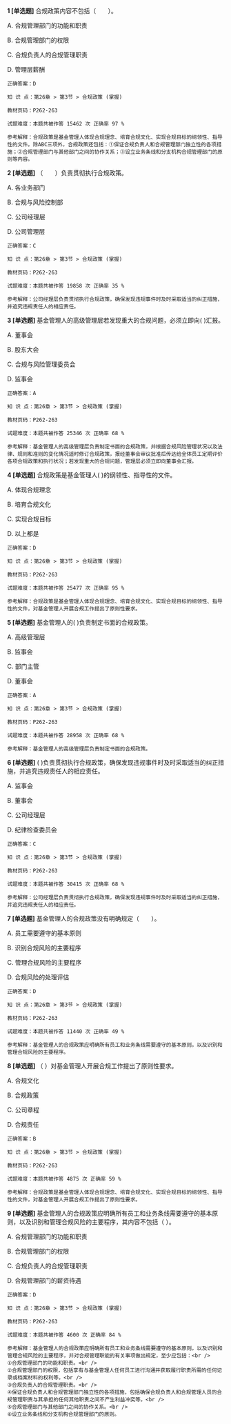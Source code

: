 **1 [单选题]** 合规政策内容不包括（&emsp;&emsp;）。

A. 合规管理部门的功能和职责

B. 合规管理部门的权限

C. 合规负责人的合规管理职责

D. 管理层薪酬

```
正确答案：D

知 识 点：第26章 > 第3节 > 合规政策 (掌握)

教材页码：P262-263

试题难度：本题共被作答 15462 次 正确率 97 %

参考解释：合规政策是基金管理人体现合规理念、培育合规文化、实现合规目标的纲领性、指导性的文件。除ABC三项外，合规政策还包括：①保证合规负责人和合规管理部门独立性的各项措施；②合规管理部门与其他部门之间的协作关系；③设立业务条线和分支机构合规管理部门的原则等内容。
```


**2 [单选题]** （&emsp;&emsp;）负责贯彻执行合规政策。

A. 各业务部门

B. 合规与风险控制部

C. 公司经理层

D. 公司管理层

```
正确答案：C

知 识 点：第26章 > 第3节 > 合规政策 (掌握)

教材页码：P262-263

试题难度：本题共被作答 19858 次 正确率 35 %

参考解释：公司经理层负责贯彻执行合规政策，确保发现违规事件时及时采取适当的纠正措施，并追究违规责任人的相应责任。
```


**3 [单选题]** 基金管理人的高级管理层若发现重大的合规问题，必须立即向(       )汇报。 

A. 董事会

B. 股东大会

C. 合规与风险管理委员会

D. 监事会 

```
正确答案：A

知 识 点：第26章 > 第3节 > 合规政策 (掌握)

教材页码：P262-263

试题难度：本题共被作答 25346 次 正确率 68 %

参考解释：基金管理人的高级管理层负责制定书面的合规政策，并根据合规风险管理状况以及法律、规则和准则的变化情况适时修订合规政策，报经董事会审议批准后传达给全体员工定期评价各项合规政策和执行状况；若发现重大的合规问题，管理层必须立即向董事会汇报。
```


**4 [单选题]** 合规政策是基金管理人(        )的纲领性、指导性的文件。

A. 体现合规理念

B. 培育合规文化

C. 实现合规目标

D. 以上都是

```
正确答案：D

知 识 点：第26章 > 第3节 > 合规政策 (掌握)

教材页码：P262-263

试题难度：本题共被作答 25477 次 正确率 95 %

参考解释：合规政策是基金管理人体现合规理念、培育合规文化、实现合规目标的纲领性、指导性的文件，对基金管理人开展合规工作提出了原则性要求。
```


**5 [单选题]** 基金管理人的(        )负责制定书面的合规政策。

A. 高级管理层

B. 监事会

C. 部门主管

D. 董事会

```
正确答案：A

知 识 点：第26章 > 第3节 > 合规政策 (掌握)

教材页码：P262-263

试题难度：本题共被作答 28958 次 正确率 68 %

参考解释：基金管理人的高级管理层负责制定书面的合规政策。
```


**6 [单选题]** (       )负责贯彻执行合规政策，确保发现违规事件时及时采取适当的纠正措施，并追究违规责任人的相应责任。

A. 监事会

B. 董事会

C. 公司经理层

D. 纪律检查委员会

```
正确答案：C

知 识 点：第26章 > 第3节 > 合规政策 (掌握)

教材页码：P262-263

试题难度：本题共被作答 30415 次 正确率 68 %

参考解释：公司经理层负责贯彻执行合规政策，确保发现违规事件时及时采取适当的纠正措施，并追究违规责任人的相应责任。
```


**7 [单选题]** 基金管理人的合规政策没有明确规定（&emsp;&emsp;）。

A. 员工需要遵守的基本原则

B. 识别合规风险的主要程序

C. 管理合规风险的主要程序

D. 合规风险的处理评估

```
正确答案：D

知 识 点：第26章 > 第3节 > 合规政策 (掌握)

教材页码：P262-263

试题难度：本题共被作答 11440 次 正确率 49 %

参考解释：基金管理人的合规政策应明确所有员工和业务条线需要遵守的基本原则，以及识别和管理合规风险的主要程序。
```


**8 [单选题]** （        ）对基金管理人开展合规工作提出了原则性要求。

A. 合规文化

B. 合规政策

C. 公司章程

D. 合规责任

```
正确答案：B

知 识 点：第26章 > 第3节 > 合规政策 (掌握)

教材页码：P262-263

试题难度：本题共被作答 4875 次 正确率 59 %

参考解释：合规政策是基金管理人体现合规理念、培育合规文化、实现合规目标的纲领性、指导性的文件，对基金管理人开展合规工作提出了原则性要求。
```


**9 [单选题]** 基金管理人的合规政策应明确所有员工和业务条线需要遵守的基本原则，以及识别和管理合规风险的主要程序，其内容不包括（        ）。 

A. 合规管理部门的功能和职责

B. 合规管理部门的权限

C. 合规负责人的合规管理职责

D. 合规管理部门的薪资待遇

```
正确答案：D

知 识 点：第26章 > 第3节 > 合规政策 (掌握)

教材页码：P262-263

试题难度：本题共被作答 4600 次 正确率 84 %

参考解释：基金管理人的合规政策应明确所有员工和业务条线需要遵守的基本原则，以及识别和管理合规风险的主要程序，并对合规管理职能的有关事项做出规定，至少应包括：<br />
①合规管理部门的功能和职责。<br />
②合规管理部门的权限，包括享有与基金管理人任何员工进行沟通并获取履行职责所需的任何记录或档案材料的权利等。<br />
③合规负责人的合规管理职责。<br />
④保证合规负责人和合规管理部门独立性的各项措施，包括确保合规负责人和合规管理人员的合规管理职责与其承担的任何其他职责之间不产生利益冲突等。<br />
⑤合规管理部门与其他部门之间的协作关系。<br />
⑥设立业务条线和分支机构合规管理部门的原则。
```

